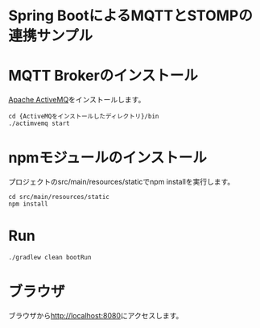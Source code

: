 Spring BootによるMQTTとSTOMPの連携サンプル
===

# MQTT Brokerのインストール

[Apache ActiveMQ](http://activemq.apache.org/)をインストールします。

```
cd {ActiveMQをインストールしたディレクトリ}/bin
./actimvemq start
```

# npmモジュールのインストール

プロジェクトのsrc/main/resources/staticでnpm installを実行します。

```
cd src/main/resources/static
npm install
```

# Run

```
./gradlew clean bootRun
```

# ブラウザ

ブラウザから[http://localhost:8080](http://localhost:8080)にアクセスします。
